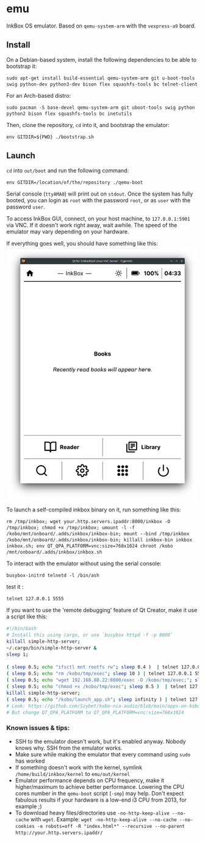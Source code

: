 # emu

InkBox OS emulator. Based on `qemu-system-arm` with the `vexpress-a9` board.

## Install
On a Debian-based system, install the following dependencies to be able to bootstrap it:
```
sudo apt-get install build-essential qemu-system-arm git u-boot-tools swig python-dev python3-dev bison flex squashfs-tools bc telnet-client
```
For an Arch-based distro:
```
sudo pacman -S base-devel qemu-system-arm git uboot-tools swig python python2 bison flex squashfs-tools bc inetutils
```

Then, clone the repository, `cd` into it, and bootstrap the emulator:
```
env GITDIR=${PWD} ./bootstrap.sh
```

## Launch
`cd` into `out/boot` and run the following command:
```
env GITDIR=/location/of/the/repository ./qemu-boot
```
Serial console (`ttyAMA0`) will print out on `stdout`. Once the system has fully booted, you can login as `root` with the password `root`, or as `user` with the password `user`.

To access InkBox GUI, connect, on your host machine, to `127.0.0.1:5901` via VNC. If it doesn't work right away, wait awhile. The speed of the emulator may vary depending on your hardware.

If everything goes well, you should have something like this:
![InkBox GUI via VNC](https://github.com/Kobo-InkBox/emu/raw/main/images/vnc.png)

To launch a self-compiled inkbox binary on it, run something like this:
```
rm /tmp/inkbox; wget your.http.servers.ipaddr:8000/inkbox -O /tmp/inkbox; chmod +x /tmp/inkbox; umount -l -f /kobo/mnt/onboard/.adds/inkbox/inkbox-bin; mount --bind /tmp/inkbox /kobo/mnt/onboard/.adds/inkbox/inkbox-bin; killall inkbox-bin inkbox inkbox.sh; env QT_QPA_PLATFORM=vnc:size=768x1024 chroot /kobo /mnt/onboard/.adds/inkbox/inkbox.sh
```

To interact with the emulator without using the serial console:
```
busybox-initrd telnetd -l /bin/ash
```

test it :
```
telnet 127.0.0.1 5555
```

If you want to use the 'remote debugging' feature of Qt Creator, make it use a script like this:
```bash
#!/bin/bash
# Install this using cargo, or use `busybox httpd -f -p 8000`
killall simple-http-server;
~/.cargo/bin/simple-http-server &
sleep 1;

( sleep 0.5; echo "ifsctl mnt rootfs rw"; sleep 0.4 )  | telnet 127.0.0.1 5555 2>/dev/null 1>/dev/null
( sleep 0.5; echo "rm /kobo/tmp/exec"; sleep 10 ) | telnet 127.0.0.1 5555 2>/dev/null 1>/dev/null
( sleep 0.5; echo "wget 192.168.88.22:8000/exec -O /kobo/tmp/exec;"; sleep 15 )  | telnet 127.0.0.1 5555 2>/dev/null 1>/dev/null # Increase sleep time if it doesn't manage to download the whole binary
( sleep 0.5; echo "chmod +x /kobo/tmp/exec"; sleep 0.5 )  | telnet 127.0.0.1 5555 2>/dev/null 1>/dev/null
killall simple-http-server;
( sleep 0.5; echo "/kobo/launch_app.sh"; sleep infinity ) | telnet 127.0.0.1 5555 2>/dev/null
# Look: https://github.com/Szybet/kobo-nia-audio/blob/main/apps-on-kobo/launch_app.sh
# But change QT_QPA_PLATFORM to QT_QPA_PLATFORM=vnc:size=768x1024
```

### Known issues & tips:
- SSH to the emulator doesn't work, but it's enabled anyway. Nobody knows why. SSH from the emulator works.
- Make sure while making the emulator that every command using `sudo` has worked
- If something doesn't work with the kernel, symlink `/home/build/inkbox/kernel` to `emu/out/kernel`
- Emulator performance depends on CPU frequency, make it higher/maximum to achieve better performance. Lowering the CPU cores number in the `qemu-boot` script (`-smp`) may help. Don't expect fabulous results if your hardware is a low-end i3 CPU from 2013, for example ;)
- To download heavy files/directories use `-no-http-keep-alive --no-cache` with `wget`. Example: `wget -no-http-keep-alive --no-cache --no-cookies -e robots=off -R "index.html*" --recursive --no-parent http://your.http.servers.ipaddr/`
